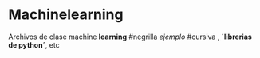 # Machinelearning
Archivos de clase machine **learning** #negrilla
_ejemplo_ #cursiva , **´librerias de python´**, etc
  
